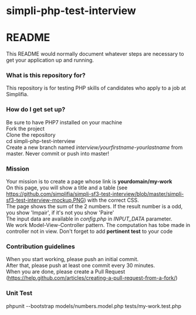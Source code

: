 # simpli-php-test-interview

# README #

This README would normally document whatever steps are necessary to get your application up and running.

### What is this repository for? ###

This repository is for testing PHP skills of candidates who apply to a job at Simplifia.

### How do I get set up? ###

Be sure to have PHP7 installed on your machine  
Fork the project  
Clone the repository  
cd simpli-php-test-interview  
Create a new branch named *interview/yourfirstname-yourlastname* from master. Never commit or push into master!  

### Mission ###

Your mission is to create a page whose link is **yourdomain/my-work**  
On this page, you will show a title and a table (see https://github.com/simplifia/simpli-sf3-test-interview/blob/master/simpli-sf3-test-interview-mockup.PNG) with the correct CSS.  
The page shows the sum of the 2 numbers. If the result number is a odd, you show 'Impair', if it's not you show 'Paire'  
The input data are available in *config.php* in *INPUT_DATA* parameter.  
We work Model-View-Controller pattern. The computation has tobe made in controller not in view.
Don't forget to add **pertinent test** to your code  


### Contribution guidelines ###
When you start working, please push an initial commit.  
After that, please push at least one commit every 30 minutes.  
When you are done, please create a Pull Request (https://help.github.com/articles/creating-a-pull-request-from-a-fork/)


### Unit Test ###
phpunit --bootstrap models/numbers.model.php tests/my-work.test.php